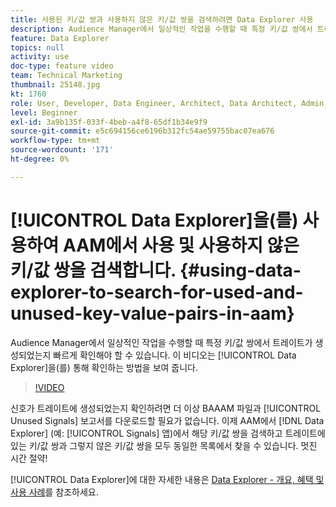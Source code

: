 ```yaml
---
title: 사용된 키/값 쌍과 사용하지 않은 키/값 쌍을 검색하려면 Data Explorer 사용
description: Audience Manager에서 일상적인 작업을 수행할 때 특정 키/값 쌍에서 트레이트가 생성되었는지 빠르게 확인해야 할 수 있습니다. 이 비디오는 Data Explorer을 확인하는 방법을 보여 줍니다.
feature: Data Explorer
topics: null
activity: use
doc-type: feature video
team: Technical Marketing
thumbnail: 25148.jpg
kt: 1760
role: User, Developer, Data Engineer, Architect, Data Architect, Admin, Leader
level: Beginner
exl-id: 3a9b135f-033f-4beb-a4f8-65df1b34e9f9
source-git-commit: e5c694156ce6196b312fc54ae59755bac07ea676
workflow-type: tm+mt
source-wordcount: '171'
ht-degree: 0%

---
```


# [!UICONTROL Data Explorer]을(를) 사용하여 AAM에서 사용 및 사용하지 않은 키/값 쌍을 검색합니다. {#using-data-explorer-to-search-for-used-and-unused-key-value-pairs-in-aam}

Audience Manager에서 일상적인 작업을 수행할 때 특정 키/값 쌍에서 트레이트가 생성되었는지 빠르게 확인해야 할 수 있습니다. 이 비디오는 [!UICONTROL Data Explorer]을(를) 통해 확인하는 방법을 보여 줍니다.

>[!VIDEO](https://video.tv.adobe.com/v/25148/?quality=12)

신호가 트레이트에 생성되었는지 확인하려면 더 이상 BAAAM 파일과 [!UICONTROL Unused Signals] 보고서를 다운로드할 필요가 없습니다. 이제 AAM에서 [!DNL Data Explorer] (예: [!UICONTROL Signals] 앱)에서 해당 키/값 쌍을 검색하고 트레이트에 있는 키/값 쌍과 그렇지 않은 키/값 쌍을 모두 동일한 목록에서 찾을 수 있습니다. 멋진 시간 절약!

[!UICONTROL Data Explorer]에 대한 자세한 내용은 [Data Explorer - 개요, 혜택 및 사용 사례](https://experienceleague.adobe.com/docs/audience-manager/user-guide/features/data-explorer/data-explorer-overview.html?lang=ko)를 참조하세요.
